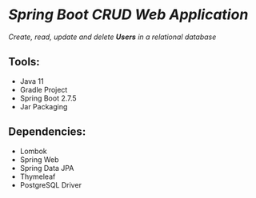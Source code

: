 # _Spring Boot CRUD Web Application_
_Create, read, update and delete **Users** in a relational database_

## Tools:
- Java 11
- Gradle Project
- Spring Boot 2.7.5
- Jar Packaging

## Dependencies:
- Lombok
- Spring Web
- Spring Data JPA
- Thymeleaf
- PostgreSQL Driver
